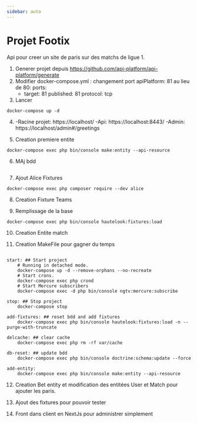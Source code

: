 ```yaml
---
sidebar: auto
---
```

# Projet Footix

Api pour creer un  site de paris sur des matchs de ligue 1.

1. Generer projet depuis https://github.com/api-platform/api-platform/generate
2. Modifier docker-compose.yml : changement port apiPlatform: 81 au lieu de 80:
    ports:
      - target: 81
        published: 81
        protocol: tcp
3. Lancer 
````
docker-compose up -d 
````
4. -Racine projet: https://localhost/
   -Api: https://localhost:8443/
   -Admin: https://localhost/admin#/greetings

5. Creation premiere entite
````
docker-compose exec php bin/console make:entity --api-resource
````
6. MAj bdd
````docker-compose exec php bin/console doctrine:schema:update --force
````

7. Ajout Alice Fixtures
````
docker-compose exec php composer require --dev alice
````

8. Creation Fixture Teams

9. Remplissage de la base
````
docker-compose exec php bin/console hautelook:fixtures:load
````

10. Creation Entite match

11. Creation MakeFile pour gagner du temps
````

start: ## Start project
	# Running in detached mode.
	docker-compose up -d --remove-orphans --no-recreate
	# Start crons.
	docker-compose exec php crond
	# Start Mercure subscribers
	docker-compose exec -d php bin/console ngtv:mercure:subscribe

stop: ## Stop project
	docker-compose stop

add-fixtures: ## reset bdd and add fixtures
	docker-compose exec php bin/console hautelook:fixtures:load -n --purge-with-truncate

delcache: ## clear cache
	docker-compose exec php rm -rf var/cache

db-reset: ## update bdd
	docker-compose exec php bin/console doctrine:schema:update --force

add-entity:
	docker-compose exec php bin/console make:entity --api-resource

````


12. Creation Bet entity et modification des entitées User et Match pour ajouter les paris.

13. Ajout des fixtures pour pouvoir tester

14. Front dans client en NextJs pour administrer simplement

